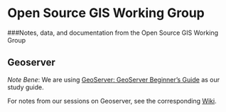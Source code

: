 # Open Source GIS Working Group
###Notes, data, and documentation from the Open Source GIS Working Group

## Geoserver

*Note Bene*: We are using [GeoServer: GeoServer Beginner’s Guide](http://site.ebrary.com.proxy.library.vanderbilt.edu/lib/vanderbilt/detail.action?docID=10672324) as our study guide.

For notes from our sessions on Geoserver, see the corresponding [Wiki](wiki/geoserver).
